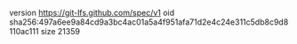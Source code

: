 version https://git-lfs.github.com/spec/v1
oid sha256:497a6ee9a84cd9a3bc4ac01a5a4f951afa71d2e4c24e311c5db8c9d8110ac111
size 21359
